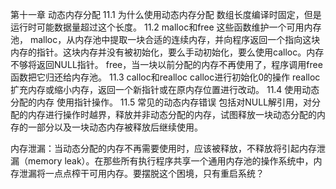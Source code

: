 第十一章 动态内存分配
11.1 为什么使用动态内存分配
  数组长度编译时固定，但是运行时可能数据量超过这个长度。
11.2 malloc和free
  这些函数维护一个可用内存池，
  malloc，从内存池中提取一块合适的连续内存，并向程序返回一个指向这块内存的指针。这块内存并没有被初始化，要么手动初始化，要么使用calloc。内存不够将返回NULL指针。
  free，当一块以前分配的内存不再使用了，程序调用free函数把它归还给内存池。
11.3 calloc和realloc
  calloc进行初始化0的操作
  realloc扩充内存或缩小内存，返回一个新指针或在原内存位置进行改动。
11.4 使用动态分配的内存
  使用指针操作。
11.5 常见的动态内存错误
  包括对NULL解引用，对分配的内存进行操作时越界，释放并非动态分配的内存，试图释放一块动态分配的内存的一部分以及一块动态内存被释放后继续使用。

  内存泄漏：当动态分配的内存不再需要使用时，应该被释放，不释放将引起内存泄漏（memory leak）。在那些所有执行程序共享一个通用内存池的操作系统中，内存泄漏将一点点榨干可用内存。要摆脱这个困境，只有重启系统？
  
